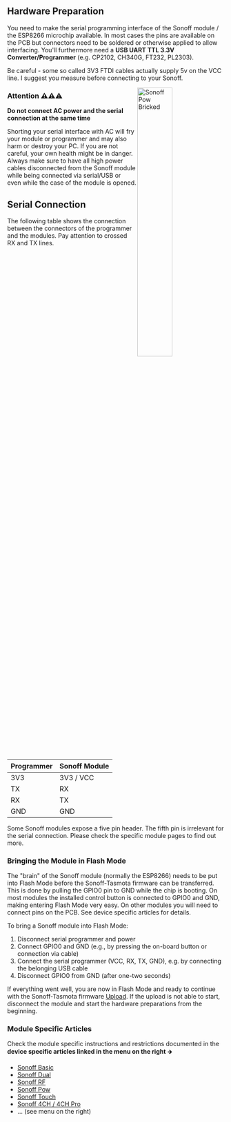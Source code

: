## Hardware Preparation

You need to make the serial programming interface of the Sonoff module / the ESP8266 microchip available. In most cases the pins are available on the PCB but connectors need to be soldered or otherwise applied to allow interfacing. You'll furthermore need a **USB UART TTL 3.3V Converter/Programmer** (e.g. CP2102, CH340G, FT232, PL2303).

Be careful - some so called 3V3 FTDI cables actually supply 5v on the VCC line.  I suggest you measure before connecting to your Sonoff.

<img alt="Sonoff Pow Bricked" src="https://github.com/arendst/arendst.github.io/blob/master/media/pow1.jpg" width="40%" align="right" />

### Attention ⚠️️⚠️️⚠️️

**Do not connect AC power and the serial connection at the same time** 

Shorting your serial interface with AC will fry your module or programmer and may also harm or destroy your PC.
If you are not careful, your own health might be in danger. Always make sure to have all high power cables disconnected from the Sonoff module while being connected via serial/USB or even while the case of the module is opened.

## Serial Connection

The following table shows the connection between the connectors of the programmer and the modules. Pay attention to crossed RX and TX lines.

|Programmer  | Sonoff Module      |
|------------|--------------------|
|        3V3 | 3V3 / VCC          |
|         TX | RX                 |
|         RX | TX                 |
|        GND | GND                |

Some Sonoff modules expose a five pin header. The fifth pin is irrelevant for the serial connection. Please check the specific module pages to find out more.

### Bringing the Module in Flash Mode

The "brain" of the Sonoff module (normally the ESP8266) needs to be put into Flash Mode before the Sonoff-Tasmota firmware can be transferred. This is done by pulling the GPIO0 pin to GND while the chip is booting. On most modules the installed control button is connected to GPIO0 and GND, making entering Flash Mode very easy. On other modules you will need to connect pins on the PCB. See device specific articles for details.

To bring a Sonoff module into Flash Mode:

1. Disconnect serial programmer and power
2. Connect GPIO0 and GND (e.g., by pressing the on-board button or connection via cable)
3. Connect the serial programmer (VCC, RX, TX, GND), e.g. by connecting the belonging USB cable
4. Disconnect GPIO0 from GND (after one-two seconds)

If everything went well, you are now in Flash Mode and ready to continue with the Sonoff-Tasmota firmware [Upload](https://github.com/arendst/Sonoff-Tasmota/wiki/Upload). If the upload is not able to start, disconnect the module and start the hardware preparations from the beginning.

### Module Specific Articles

Check the module specific instructions and restrictions documented in the **device specific articles linked in the menu on the right** 🡺

* [Sonoff Basic](Sonoff-Basic#serial-connection)
* [Sonoff Dual](Sonoff-Dual)
* [Sonoff RF](Sonoff-RF#serial-connection)
* [Sonoff Pow](Sonoff-Pow)
* [Sonoff Touch](Sonoff-Touch)
* [Sonoff 4CH / 4CH Pro](Sonoff-4CH-and-4CH-Pro)
* ... (see menu on the right)

